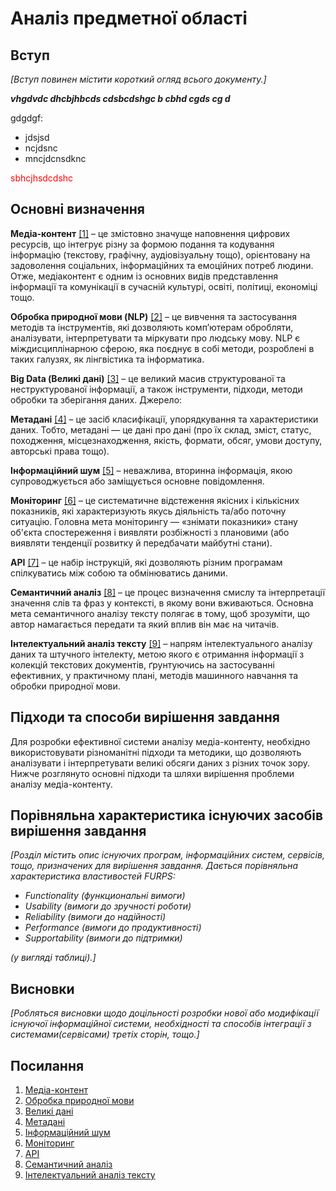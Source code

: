 # Аналіз предметної області

## Вступ

*[Вступ повинен містити короткий огляд всього документу.]*
 
 ***vhgdvdc dhcbjhbcds cdsbcdshgc b cbhd cgds cg d***

 gdgdgf:
 - jdsjsd
 - ncjdsnc
 - mncjdcnsdknc

<span style="color:red"> sbhcjhsdcdshc </span>

## Основні визначення

**Медіа-контент** [[1]](#link_1) – це змістовно значуще наповнення цифрових ресурсів, що інтегрує різну за формою подання та кодування інформацію (текстову, графічну, аудіовізуальну тощо), орієнтовану на задоволення соціальних, інформаційних та емоційних потреб людини. Отже, медіаконтент є одним із основних видів представлення інформації та комунікації в сучасній культурі, освіті, політиці, економіці тощо.

**Обробка природної мови (NLP)** [[2]](#link_2) – це вивчення та застосування методів та інструментів, які дозволяють комп’ютерам обробляти, аналізувати, інтерпретувати та міркувати про людську мову. NLP є міждисциплінарною сферою, яка поєднує в собі методи, розроблені в таких галузях, як лінгвістика та інформатика.

**Big Data (Великі дані)** [[3]](#link_3) – це великий масив структурованої та неструктурованої інформації, а також інструменти, підходи, методи обробки та зберігання даних. Джерело: 

**Метадані** [[4]](#link_4) – це засіб класифікації, упорядкування та характеристики даних. Тобто, метадані — це дані про дані (про їх склад, зміст, статус, походження, місцезнаходження, якість, формати, обсяг, умови доступу, авторські права тощо).

**Інформаційний шум** [[5]](#link_5) – неважлива, вторинна інформація, якою супроводжується або заміщується основне повідомлення.

**Моніторинг** [[6]](#link_6) – це систематичне відстеження якісних і кількісних показників, які характеризують якусь діяльність та/або поточну ситуацію. Головна мета моніторингу — «знімати показники» стану об'єкта спостереження і виявляти розбіжності з плановими (або виявляти тенденції розвитку й передбачати майбутні стани).

**API** [[7]](#link_7) – це набір інструкцій, які дозволяють різним програмам спілкуватись між собою та обмінюватись даними.

**Семантичний аналіз** [[8]](#link_8) – це процес визначення смислу та інтерпретації значення слів та фраз у контексті, в якому вони вживаються. Основна мета семантичного аналізу тексту полягає в тому, щоб зрозуміти, що автор намагається передати та який вплив він має на читачів.

**Інтелектуальний аналіз тексту** [[9]](#link_9) – напрям інтелектуального аналізу даних та штучного інтелекту, метою якого є отримання інформації з колекцій текстових документів, ґрунтуючись на застосуванні ефективних, у практичному плані, методів машинного навчання та обробки природної мови.

## Підходи та способи вирішення завдання

Для розробки ефективної системи аналізу медіа-контенту, необхідно використовувати різноманітні підходи та методики, що дозволяють аналізувати і інтерпретувати великі обсяги даних з різних точок зору. Нижче розглянуто основні підходи та шляхи вирішення проблеми аналізу медіа-контенту.

## Порівняльна характеристика існуючих засобів вирішення завдання

*[Розділ містить опис існуючих програм, інформаційних систем, сервісів, тощо, призначених для вирішення 
завдання. Дається порівняльна характеристика властивостей FURPS:*
- *Functionality (функциональні вимоги)*
- *Usability (вимоги до зручності роботи)*
- *Reliability (вимоги до надійності)*
- *Performance (вимоги до продуктивності)*
- *Supportability (вимоги до підтримки)*

 *(у вигляді таблиці).]*

## Висновки

*[Робляться висновки щодо доцільності розробки нової або модифікації існуючої інформаційної системи, необхідності та способів інтеграції з системами(сервісами) третіх сторін, тощо.]*

## Посилання

1. <a name="link_1" href="http://repository.hneu.edu.ua/bitstream/123456789/29180/1/Короткова_Карiна._Тези.pdf">Медіа-контент</a>
2. <a name="link_2" href="https://www.unite.ai/uk/що-таке-обробка-природної-мови/">Обробка природної мови</a>
3. <a name="link_3" href="https://hub.kyivstar.ua/articles/shho-take-big-datahttps://hub.kyivstar.ua/articles/shho-take-big-data">Великі дані</a>
4. <a name="link_4" href="https://hackyourmom.com/kibervijna/vyluchennya-metadanyh/">Метадані</a>
5. <a name="link_5" href="https://uk.wikipedia.org/wiki/Інформаційний_шум">Інформаційний шум</a>
6. <a name="link_6" href="http://multycourse.com.ua/ua/page/21/45">Моніторинг</a>
7. <a name="link_7" href="https://qalight.ua/baza-znaniy/shho-take-api/">API</a>
8. <a name="link_8" href="https://site-line.com.ua/semantichnij-analiz-tekstu-shcho-tse-take">Семантичний аналіз</a>
9. <a name="link_9" href="https://uk.wikipedia.org/wiki/Інтелектуальний_аналіз_тексту">Інтелектуальний аналіз тексту</a>